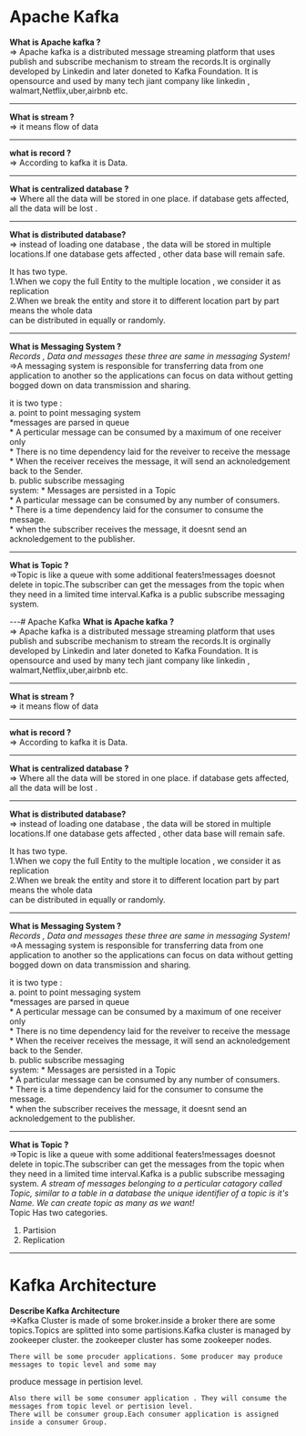 # Apache Kafka
__What is Apache kafka ?__    
=> Apache kafka is a distributed message streaming platform that uses publish and 
subscribe mechanism to stream the records.It is orginally developed by Linkedin and later doneted to Kafka Foundation. It is opensource and used by many tech jiant company like linkedin , walmart,Netflix,uber,airbnb etc.

---

__What is stream ?__   
=> it means flow of data

---

__what is record ?__   
=> According to kafka it is Data.

---

__What is centralized database ?__   
=> Where all the data will be stored in one place. if database gets affected, all the data will be 
lost .

---

__What is distributed database?__   
=> instead of loading one database , the data will be stored in multiple locations.If one database gets
affected , other data base will remain safe.  

It has two type.  
1.When we copy the full Entity to the multiple location , we consider it as replication  
2.When we break the entity and store it to different location part by part means the whole data  
can be distributed in equally or randomly.

---

__What is Messaging System ?__   
 _Records , Data and messages these three are same in messaging System!_
=>A messaging system is responsible for transferring data from one application to another so the applications can focus on data without getting bogged down on data transmission and sharing.  

it is two type :  
a. point to point messaging system  
    *messages are parsed in queue  
    * A perticular message can be consumed by a maximum of one receiver only  
    * There is no time dependency laid for the reveiver to receive the message  
    * When the receiver receives the message, it will send an acknoledgement back to the Sender.  
b. public subscribe messaging  
system:
    * Messages are persisted in a Topic  
    * A particular message can be consumed by any number of consumers.  
    * There is a time dependency laid for the consumer to consume the message.  
    * when the subscriber receives the message, it doesnt send an acknoledgement to the publisher.  

---

__What is Topic ?__    
=>Topic is like a queue with some additional featers!messages doesnot delete in topic.The subscriber can get 
the messages from the topic when they need in a limited time interval.Kafka is a public subscribe messaging 
system.

---# Apache Kafka
__What is Apache kafka ?__    
=> Apache kafka is a distributed message streaming platform that uses publish and 
subscribe mechanism to stream the records.It is orginally developed by Linkedin and later doneted to Kafka Foundation. It is opensource and used by many tech jiant company like linkedin , walmart,Netflix,uber,airbnb etc.

---

__What is stream ?__   
=> it means flow of data

---

__what is record ?__   
=> According to kafka it is Data.

---

__What is centralized database ?__   
=> Where all the data will be stored in one place. if database gets affected, all the data will be 
lost .

---

__What is distributed database?__   
=> instead of loading one database , the data will be stored in multiple locations.If one database gets
affected , other data base will remain safe.  

It has two type.  
1.When we copy the full Entity to the multiple location , we consider it as replication  
2.When we break the entity and store it to different location part by part means the whole data  
can be distributed in equally or randomly.

---

__What is Messaging System ?__   
 _Records , Data and messages these three are same in messaging System!_
=>A messaging system is responsible for transferring data from one application to another so the applications can focus on data without getting bogged down on data transmission and sharing.  

it is two type :  
a. point to point messaging system  
    *messages are parsed in queue  
    * A perticular message can be consumed by a maximum of one receiver only  
    * There is no time dependency laid for the reveiver to receive the message  
    * When the receiver receives the message, it will send an acknoledgement back to the Sender.  
b. public subscribe messaging  
system:
    * Messages are persisted in a Topic  
    * A particular message can be consumed by any number of consumers.  
    * There is a time dependency laid for the consumer to consume the message.  
    * when the subscriber receives the message, it doesnt send an acknoledgement to the publisher.  

---

__What is Topic ?__    
=>Topic is like a queue with some additional featers!messages doesnot delete in topic.The subscriber can get 
the messages from the topic when they need in a limited time interval.Kafka is a public subscribe messaging 
system. _A stream of messages belonging to a perticular catagory called Topic, similar to a table in a database
the unique identifier of a topic is it's Name. We can create topic as many as we want!_  
Topic Has two categories.  
1. Partision 
2. Replication



---
# Kafka Architecture

__Describe Kafka Architecture__  
=>Kafka Cluster is made of some broker.inside a broker there are some topics.Topics are splitted into some
partisions.Kafka cluster is managed by zookeeper cluster. the zookeeper cluster has some zookeeper nodes.  
    
    There will be some procuder applications. Some producer may produce  messages to topic level and some may   
produce message in pertision level.

    Also there will be some consumer application . They will consume the messages from topic level or pertision level.  
    There will be consumer group.Each consumer application is assigned inside a consumer Group.




